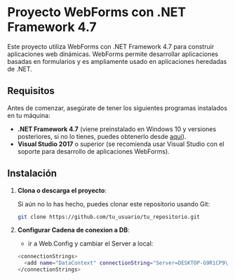 # Proyecto WebForms con .NET Framework 4.7

Este proyecto utiliza WebForms con .NET Framework 4.7 para construir aplicaciones web dinámicas. WebForms permite desarrollar aplicaciones basadas en formularios y es ampliamente usado en aplicaciones heredadas de .NET.

## Requisitos

Antes de comenzar, asegúrate de tener los siguientes programas instalados en tu máquina:

- **.NET Framework 4.7** (viene preinstalado en Windows 10 y versiones posteriores, si no lo tienes, puedes obtenerlo desde [aquí](https://dotnet.microsoft.com/download/dotnet-framework)).
- **Visual Studio 2017** o superior (se recomienda usar Visual Studio con el soporte para desarrollo de aplicaciones WebForms).
  
## Instalación

1. **Clona o descarga el proyecto**:
   
   Si aún no lo has hecho, puedes clonar este repositorio usando Git:
   
   ```bash
   git clone https://github.com/tu_usuario/tu_repositorio.git

1. **Configurar Cadena de conexion a DB**:
     - ir a Web.Config y cambiar el Server a local:
    ```bash
    <connectionStrings>
      <add name="DataContext" connectionString="Server=DESKTOP-G9R1CP9\SQLEXPRESS;Database=EmployeeDb;Integrated Security=True" providerName="System.Data.SqlClient" />
    </connectionStrings>   
